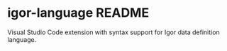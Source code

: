 # igor-language README

Visual Studio Code extension with syntax support for Igor data definition language.
